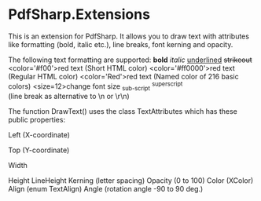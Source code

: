 # PdfSharp.Extensions
This is an extension for PdfSharp. It allows you to draw text with attributes like formatting (bold, italic etc.), line breaks, font kerning and opacity.

The following text formatting are supported:
<b>bold</b>
<i>italic</i>
<u>underlined</u>
<s>strikeout</s>
<color='#f00'>red text</color> (Short HTML color)
<color='#ff0000'>red text</color> (Regular HTML color)
<color='Red'>red text</color> (Named color of 216 basic colors)
<size=12>change font size</size>
<sub>sub-script</sub>
<sup>superscript</sup>
<br> (line break as alternative to \n or \r\n)

The function DrawText() uses the class TextAttributes which has these public properties:

Left (X-coordinate)

Top (Y-coordinate)

Width

Height
LineHeight
Kerning (letter spacing)
Opacity (0 to 100)
Color (XColor)
Align (enum TextAlign)
Angle (rotation angle -90 to 90 deg.)
